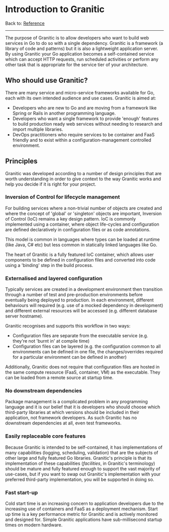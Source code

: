 # Introduction to Granitic
Back to: [Reference](README.md)

---

The purpose of Granitic is to allow developers who want to build web services in Go to do so with a single dependency.
Granitic is a framework (a library of code and patterns) but it is also a lightweight application server. By using Granitic 
your Go application becomes a self-contained service which can accept HTTP requests, run scheduled activities or perform
any other task that is appropriate for the service tier of your architecture.

## Who should use Granitic?

There are many service and micro-service frameworks available for Go, each with its own intended audience and use cases. 
Granitic is aimed at:

 * Developers who are new to Go and are moving from a framework like Spring or Rails in another programming language.
 * Developers who want a single framework to provide 'enough' features to build production ready web services without 
 needing to research and import multiple libraries.
 * DevOps practitioners who require services to be container and FaaS friendly and to exist within a configuration-management 
 controlled environment.
 
  
## Principles

Granitic was developed according to a number of design principles that are worth understanding in order to give context 
to the way Granitic works and help you decide if it is right for your project.

###  Inversion of Control for lifecycle management

For building services where a non-trivial number of objects are created and where the concept of 'global' or 'singleton' 
objects are important, Inversion of Control (IoC) remains a key design pattern. IoC is commonly implemented using a 
container, where object life-cycles and configuration are defined declaratively in configuration files or as code annotations.

This model is common in languages where types can be loaded at runtime (like Java, C# etc) but less common in statically 
linked languages like Go.

The heart of Granitic is a fully featured IoC container, which allows user components to be defined in configuration files 
and converted into code using a 'binding' step in the build process.

###  Externalised and layered configuration

Typically services are created in a development environment then transition through a number of test and pre-production 
environments before eventually being deployed to production. In each environment, different behaviours will required 
(e.g. use of a mocked dependency in development) and different external resources will be accessed (e.g. different 
database server hostname).

Granitic recognises and supports this workflow in two ways:

 * Configuration files are separate from the executable service (e.g. they're not 'burnt in' at compile time)
 * Configuration files can be layered (e.g. the configuration common to all environments can be defined in one file, 
 the changes/overrides required for a particular environment can be defined in another)
 
Additionally, Granitic does not require that configuration files are hosted in the same compute resource (FaaS, container, VM) 
as the executable. They can be loaded from a remote source at startup time.

### No downstream dependencies

Package management is a complicated problem in any programming language and it is our belief that it is developers who should
choose which third-party libraries at which versions should be included in their application, not framework developers. 
As such Granitic has no downstream dependencies at all, even test frameworks.

### Easily replaceable core features

Because Granitic is intended to be self-contained, it has implementations of many capabilities (logging, scheduling, 
validation) that are the subjects of other large and fully featured Go libraries. Granitic's principle is that its 
implementation of these capabilities (_facilities_, in Granitic's terminology) should be mature and fully featured 
enough to support the vast majority of use-cases, but if you want to swap out Granitic's implementation with your preferred 
third-party implementation, you will be supported in doing so.

### Fast start-up

Cold start time is an increasing concern to application developers due to the increasing use of containers and FaaS as a 
deployment mechanism. Start up time is a key performance metric for Granitic and is actively monitored and designed for. 
Simple Granitic applications have sub-millisecond startup times on modern hardware.  